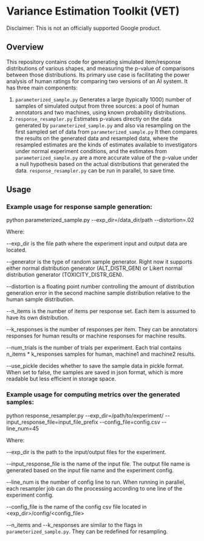 # Variance Estimation Toolkit (VET)
Disclaimer: This is not an officially supported Google product.

## Overview
This repository contains code for generating simulated item/response distributions of various shapes, and measuring the p-value of comparisons between those distributions.  Its primary use case is facilitating the power analysis of human ratings for comparing two versions of an AI system.
It has three main components:

   1. `parameterized_sample.py` Generates a large (typically 1000) number of
   samples of simulated output from three sources: a
   pool of human annotators and two machines, using known probability
   distributions.
   2. `response_resampler.py` Estimates p-values directly on the data generated
   by `parameterized_sample.py` and also via resampling on the first sampled set
   of data from `parameterized_sample.py` It then compares the results on the
   generated data and resampled data, where the resampled estimates are the
   kinds of estimates available to investigators under normal experiment
   conditions, and the estimates from `parameterized_sample.py` are a more
   accurate value of the p-value under a null hypothesis based on the actual
   distributions that generated the data. `response_resampler.py` can be run
   in parallel, to save time.

## Usage
### Example usage for response sample generation:

python parameterized_sample.py --exp_dir=/data_dir/path --distortion=.02

Where:

--exp_dir is the file path where the experiment input and output data are located.

--generator is the type of random sample generator. Right now it supports 
  either normal distribution generator (ALT_DISTR_GEN) or Likert normal distribution generator (TOXICITY_DISTR_GEN).

--distortion is a floating point number controlling the amount of distribution generation error in the
second machine sample distribution relative to the human sample distribution.

--n_items is the number of items per response set. Each item is assumed to have its own distribution.

--k_responses is the number of responses per item. They can be annotators responses for human results or machine responses for machine results.

--num_trials is the number of trials per experiment. Each trial contains n_items * k_responses samples for human, machine1 and machine2 results.

--use_pickle decides whether to save the sample data in pickle format. When set to false, the samples are saved in json format, which is more readable but less efficient in storage space.

### Example usage for computing metrics over the generated samples:
python response_resampler.py --exp_dir=/path/to/experiment/ --input_response_file=input_file_prefix --config_file=config.csv --line_num=45

Where:

--exp_dir is the path to the input/output files for the experiment.

--input_response_file is the name of the input file. The output file name is generated based on the input file name and the experiment config.

--line_num is the number of config line to run. When running in parallel, each resampler job can do the processing according to one line of the experiment config.

--config_file is the name of the config csv file located in <exp_dir>/config/<config_file>

--n_items and --k_responses are similar to the flags in `parameterized_sample.py`. They can be redefined for resampling.
